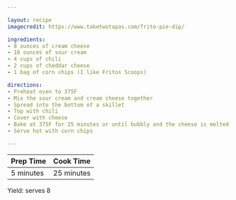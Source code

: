 ```yaml
---

layout: recipe
imagecredit: https://www.taketwotapas.com/frito-pie-dip/

ingredients:
- 8 ounces of cream cheese
- 16 ounces of sour cream
- 4 cups of chili
- 2 cups of cheddar cheese
- 1 bag of corn chips (I like Fritos Scoops)

directions:
- Preheat oven to 375F
- Mix the sour cream and cream cheese together
- Spread into the bottom of a skillet
- Top with chili
- Cover with cheese
- Bake at 375F for 25 minutes or until bubbly and the cheese is melted
- Serve hot with corn chips

---
```


| Prep Time | Cook Time |
| -------- | -------- |
| 5 minutes     | 25 minutes     |

Yield: serves 8



